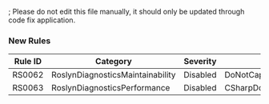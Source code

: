 ; Please do not edit this file manually, it should only be updated through code fix application.

### New Rules

Rule ID | Category | Severity | Notes
--------|----------|----------|-------
RS0062 | RoslynDiagnosticsMaintainability | Disabled | DoNotCapturePrimaryConstructorParametersAnalyzer
RS0063 | RoslynDiagnosticsPerformance | Disabled | CSharpDoNotUseDebugAssertForInterpolatedStrings 
